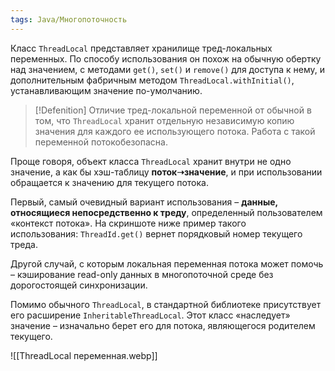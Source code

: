 ```yaml
---
tags: Java/Многопоточность
--- 
```

Класс `ThreadLocal` представляет хранилище тред-локальных переменных. По способу использования он похож на обычную обертку над значением, с методами `get()`, `set()` и `remove()` для доступа к нему, и дополнительным фабричным методом `ThreadLocal.withInitial()`, устанавливающим значение по-умолчанию.  
  
>[!Defenition]
>Отличие тред-локальной переменной от обычной в том, что `ThreadLocal` хранит отдельную независимую копию значения для каждого ее использующего потока. Работа с такой переменной потокобезопасна.  
  
Проще говоря, объект класса `ThreadLocal` хранит внутри не одно значение, а как бы хэш-таблицу **поток➝значение**, и при использовании обращается к значению для текущего потока.  
  
Первый, самый очевидный вариант использования – **данные, относящиеся непосредственно к треду**, определенный пользователем «контекст потока». На скриншоте ниже пример такого использования: `ThreadId.get()` вернет порядковый номер текущего треда.  
  
Другой случай, с которым локальная переменная потока может помочь – кэширование read-only данных в многопоточной среде без дорогостоящей синхронизации.  
  
Помимо обычного `ThreadLocal`, в стандартной библиотеке присутствует его расширение `InheritableThreadLocal`. Этот класс «наследует» значение – изначально берет его для потока, являющегося родителем текущего.

![[ThreadLocal переменная.webp]]

